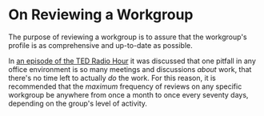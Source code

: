 # On Reviewing a Workgroup

The purpose of reviewing a workgroup is to assure that the workgroup's profile is as comprehensive and up-to-date as possible.

In [an episode of the TED Radio Hour](http://www.npr.org/2013/07/13/197986218/why-we-collaborate) it was discussed that one pitfall in any office environment is so many meetings and discussions _about_ work, that there's no time left to actually _do_ the work. For this reason, it is recommended that the _maximum_ frequency of reviews on any specific workgroup be anywhere from once a month to once every seventy days, depending on the group's level of activity.


